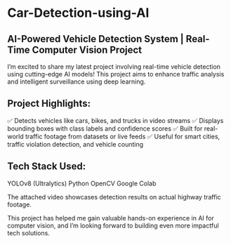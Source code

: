 # Car-Detection-using-AI
## AI-Powered Vehicle Detection System | Real-Time Computer Vision Project 

I’m excited to share my latest project involving real-time vehicle detection using cutting-edge AI models!
This project aims to enhance traffic analysis and intelligent surveillance using deep learning.

## Project Highlights:
✅ Detects vehicles like cars, bikes, and trucks in video streams
✅ Displays bounding boxes with class labels and confidence scores
✅ Built for real-world traffic footage from datasets or live feeds
✅ Useful for smart cities, traffic violation detection, and vehicle counting

## Tech Stack Used:

YOLOv8 (Ultralytics)
Python
OpenCV
Google Colab

The attached video showcases detection results on actual highway traffic footage.

This project has helped me gain valuable hands-on experience in AI for computer vision, and I’m looking forward to building even more impactful tech solutions.
